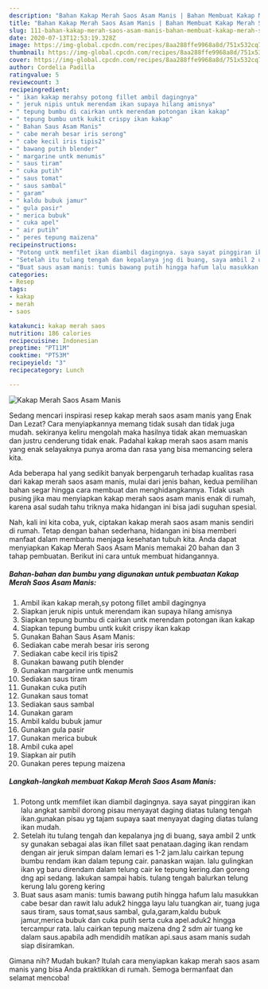 ```yaml
---
description: "Bahan Kakap Merah Saos Asam Manis | Bahan Membuat Kakap Merah Saos Asam Manis Yang Bikin Ngiler"
title: "Bahan Kakap Merah Saos Asam Manis | Bahan Membuat Kakap Merah Saos Asam Manis Yang Bikin Ngiler"
slug: 111-bahan-kakap-merah-saos-asam-manis-bahan-membuat-kakap-merah-saos-asam-manis-yang-bikin-ngiler
date: 2020-07-13T12:53:19.328Z
image: https://img-global.cpcdn.com/recipes/8aa288ffe9968a8d/751x532cq70/kakap-merah-saos-asam-manis-foto-resep-utama.jpg
thumbnail: https://img-global.cpcdn.com/recipes/8aa288ffe9968a8d/751x532cq70/kakap-merah-saos-asam-manis-foto-resep-utama.jpg
cover: https://img-global.cpcdn.com/recipes/8aa288ffe9968a8d/751x532cq70/kakap-merah-saos-asam-manis-foto-resep-utama.jpg
author: Cordelia Padilla
ratingvalue: 5
reviewcount: 3
recipeingredient:
- " ikan kakap merahsy potong fillet ambil dagingnya"
- " jeruk nipis untuk merendam ikan supaya hilang amisnya"
- " tepung bumbu di cairkan untk merendam potongan ikan kakap"
- " tepung bumbu untk kukit crispy ikan kakap"
- " Bahan Saus Asam Manis"
- " cabe merah besar iris serong"
- " cabe kecil iris tipis2"
- " bawang putih blender"
- " margarine untk menumis"
- " saus tiram"
- " cuka putih"
- " saus tomat"
- " saus sambal"
- " garam"
- " kaldu bubuk jamur"
- " gula pasir"
- " merica bubuk"
- " cuka apel"
- " air putih"
- " peres tepung maizena"
recipeinstructions:
- "Potong untk memfilet ikan diambil dagingnya. saya sayat pinggiran ikan lalu angkat sambil dorong pisau menyayat daging diatas tulang tengah ikan.gunakan pisau yg tajam supaya saat menyayat daging diatas tulang ikan mudah."
- "Setelah itu tulang tengah dan kepalanya jng di buang, saya ambil 2 untk sy gunakan sebagai alas ikan fillet saat penataan.daging ikan rendam dengan air jeruk simpan dalam lemari es 1-2 jam.lalu cairkan tepung bumbu rendam ikan dalam tepung cair. panaskan wajan. lalu gulingkan ikan yg baru direndam dalam telung cair ke tepung kering.dan goreng dng api sedang. lakukan sampai habis. tulang tengah balurkan telung kerung lalu goreng kering"
- "Buat saus asam manis: tumis bawang putih hingga hafum lalu masukkan cabe besar dan rawit lalu aduk2 hingga layu lalu tuangkan air, tuang juga saus tiram, saus tomat,saus sambal, gula,garam,kaldu bubuk jamur,merica bubuk dan cuka putih serta cuka apel.aduk2 hingga tercampur rata. lalu cairkan tepung maizena dng 2 sdm air tuang ke dalam saus.apabila adh mendidih matikan api.saus asam manis sudah siap disiramkan."
categories:
- Resep
tags:
- kakap
- merah
- saos

katakunci: kakap merah saos 
nutrition: 186 calories
recipecuisine: Indonesian
preptime: "PT11M"
cooktime: "PT53M"
recipeyield: "3"
recipecategory: Lunch

---
```



![Kakap Merah Saos Asam Manis](https://img-global.cpcdn.com/recipes/8aa288ffe9968a8d/751x532cq70/kakap-merah-saos-asam-manis-foto-resep-utama.jpg)

Sedang mencari inspirasi resep kakap merah saos asam manis yang Enak Dan Lezat? Cara menyiapkannya memang tidak susah dan tidak juga mudah. sekiranya keliru mengolah maka hasilnya tidak akan memuaskan dan justru cenderung tidak enak. Padahal kakap merah saos asam manis yang enak selayaknya punya aroma dan rasa yang bisa memancing selera kita.



Ada beberapa hal yang sedikit banyak berpengaruh terhadap kualitas rasa dari kakap merah saos asam manis, mulai dari jenis bahan, kedua pemilihan bahan segar hingga cara membuat dan menghidangkannya. Tidak usah pusing jika mau menyiapkan kakap merah saos asam manis enak di rumah, karena asal sudah tahu triknya maka hidangan ini bisa jadi suguhan spesial.


Nah, kali ini kita coba, yuk, ciptakan kakap merah saos asam manis sendiri di rumah. Tetap dengan bahan sederhana, hidangan ini bisa memberi manfaat dalam membantu menjaga kesehatan tubuh kita. Anda dapat menyiapkan Kakap Merah Saos Asam Manis memakai 20 bahan dan 3 tahap pembuatan. Berikut ini cara untuk membuat hidangannya.

<!--inarticleads1-->

##### Bahan-bahan dan bumbu yang digunakan untuk pembuatan Kakap Merah Saos Asam Manis:

1. Ambil  ikan kakap merah,sy potong fillet ambil dagingnya
1. Siapkan  jeruk nipis untuk merendam ikan supaya hilang amisnya
1. Siapkan  tepung bumbu di cairkan untk merendam potongan ikan kakap
1. Siapkan  tepung bumbu untk kukit crispy ikan kakap
1. Gunakan  Bahan Saus Asam Manis:
1. Sediakan  cabe merah besar iris serong
1. Sediakan  cabe kecil iris tipis2
1. Gunakan  bawang putih blender
1. Gunakan  margarine untk menumis
1. Sediakan  saus tiram
1. Gunakan  cuka putih
1. Gunakan  saus tomat
1. Sediakan  saus sambal
1. Gunakan  garam
1. Ambil  kaldu bubuk jamur
1. Gunakan  gula pasir
1. Gunakan  merica bubuk
1. Ambil  cuka apel
1. Siapkan  air putih
1. Gunakan  peres tepung maizena




<!--inarticleads2-->

##### Langkah-langkah membuat Kakap Merah Saos Asam Manis:

1. Potong untk memfilet ikan diambil dagingnya. saya sayat pinggiran ikan lalu angkat sambil dorong pisau menyayat daging diatas tulang tengah ikan.gunakan pisau yg tajam supaya saat menyayat daging diatas tulang ikan mudah.
1. Setelah itu tulang tengah dan kepalanya jng di buang, saya ambil 2 untk sy gunakan sebagai alas ikan fillet saat penataan.daging ikan rendam dengan air jeruk simpan dalam lemari es 1-2 jam.lalu cairkan tepung bumbu rendam ikan dalam tepung cair. panaskan wajan. lalu gulingkan ikan yg baru direndam dalam telung cair ke tepung kering.dan goreng dng api sedang. lakukan sampai habis. tulang tengah balurkan telung kerung lalu goreng kering
1. Buat saus asam manis: tumis bawang putih hingga hafum lalu masukkan cabe besar dan rawit lalu aduk2 hingga layu lalu tuangkan air, tuang juga saus tiram, saus tomat,saus sambal, gula,garam,kaldu bubuk jamur,merica bubuk dan cuka putih serta cuka apel.aduk2 hingga tercampur rata. lalu cairkan tepung maizena dng 2 sdm air tuang ke dalam saus.apabila adh mendidih matikan api.saus asam manis sudah siap disiramkan.




Gimana nih? Mudah bukan? Itulah cara menyiapkan kakap merah saos asam manis yang bisa Anda praktikkan di rumah. Semoga bermanfaat dan selamat mencoba!
